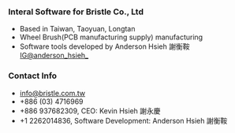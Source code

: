 ### Interal Software for Bristle Co., Ltd
- Based in Taiwan, Taoyuan, Longtan
- Wheel Brush(PCB manufacturing supply) manufacturing
- Software tools developed by Anderson Hsieh 謝衡鞍 [IG@anderson_hsieh_](https://www.instagram.com/anderson_hsieh_/)

### Contact Info
- info@bristle.com.tw
- +886 (03) 4716969 
- +886 937682309, CEO: Kevin Hsieh 謝永慶
- +1 2262014836, Software Development: Anderson Hsieh 謝衡鞍
